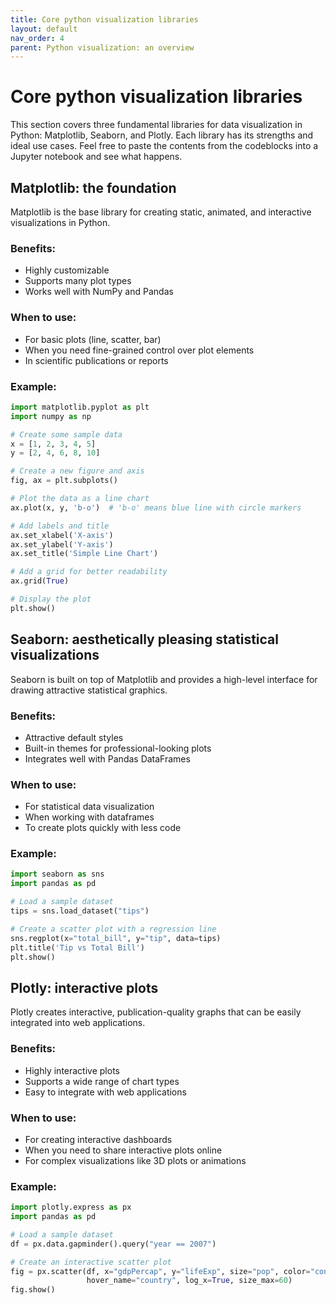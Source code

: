 ```yaml
---
title: Core python visualization libraries
layout: default
nav_order: 4
parent: Python visualization: an overview
---
```

# Core python visualization libraries

This section covers three fundamental libraries for data visualization in Python: Matplotlib, Seaborn, and Plotly. Each library has its strengths and ideal use cases.
Feel free to paste the contents from the codeblocks into a Jupyter notebook and see what happens.

## Matplotlib: the foundation

Matplotlib is the base library for creating static, animated, and interactive visualizations in Python.

### Benefits:
- Highly customizable
- Supports many plot types
- Works well with NumPy and Pandas

### When to use:
- For basic plots (line, scatter, bar)
- When you need fine-grained control over plot elements
- In scientific publications or reports

### Example:
```python
import matplotlib.pyplot as plt
import numpy as np

# Create some sample data
x = [1, 2, 3, 4, 5]
y = [2, 4, 6, 8, 10]

# Create a new figure and axis
fig, ax = plt.subplots()

# Plot the data as a line chart
ax.plot(x, y, 'b-o')  # 'b-o' means blue line with circle markers

# Add labels and title
ax.set_xlabel('X-axis')
ax.set_ylabel('Y-axis')
ax.set_title('Simple Line Chart')

# Add a grid for better readability
ax.grid(True)

# Display the plot
plt.show()
```

## Seaborn: aesthetically pleasing statistical visualizations

Seaborn is built on top of Matplotlib and provides a high-level interface for drawing attractive statistical graphics.

### Benefits:
- Attractive default styles
- Built-in themes for professional-looking plots
- Integrates well with Pandas DataFrames

### When to use: 
- For statistical data visualization
- When working with dataframes
- To create plots quickly with less code

### Example:
```python
import seaborn as sns
import pandas as pd

# Load a sample dataset
tips = sns.load_dataset("tips")

# Create a scatter plot with a regression line
sns.regplot(x="total_bill", y="tip", data=tips)
plt.title('Tip vs Total Bill')
plt.show()
```

## Plotly: interactive plots

Plotly creates interactive, publication-quality graphs that can be easily integrated into web applications.

### Benefits:
- Highly interactive plots
- Supports a wide range of chart types
- Easy to integrate with web applications

### When to use:
- For creating interactive dashboards
- When you need to share interactive plots online
- For complex visualizations like 3D plots or animations

### Example: 
```python
import plotly.express as px
import pandas as pd

# Load a sample dataset
df = px.data.gapminder().query("year == 2007")

# Create an interactive scatter plot
fig = px.scatter(df, x="gdpPercap", y="lifeExp", size="pop", color="continent",
                 hover_name="country", log_x=True, size_max=60)
fig.show()
```
